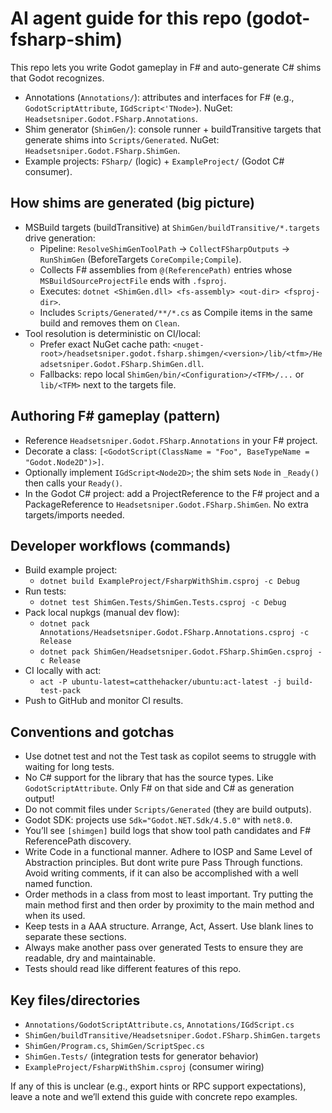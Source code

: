 # AI agent guide for this repo (godot-fsharp-shim)

This repo lets you write Godot gameplay in F# and auto-generate C# shims that Godot recognizes.

- Annotations (`Annotations/`): attributes and interfaces for F# (e.g., `GodotScriptAttribute`, `IGdScript<'TNode>`). NuGet: `Headsetsniper.Godot.FSharp.Annotations`.
- Shim generator (`ShimGen/`): console runner + buildTransitive targets that generate shims into `Scripts/Generated`. NuGet: `Headsetsniper.Godot.FSharp.ShimGen`.
- Example projects: `FSharp/` (logic) + `ExampleProject/` (Godot C# consumer).

## How shims are generated (big picture)

- MSBuild targets (buildTransitive) at `ShimGen/buildTransitive/*.targets` drive generation:
  - Pipeline: `ResolveShimGenToolPath` → `CollectFSharpOutputs` → `RunShimGen` (BeforeTargets `CoreCompile;Compile`).
  - Collects F# assemblies from `@(ReferencePath)` entries whose `MSBuildSourceProjectFile` ends with `.fsproj`.
  - Executes: `dotnet <ShimGen.dll> <fs-assembly> <out-dir> <fsproj-dir>`.
  - Includes `Scripts/Generated/**/*.cs` as Compile items in the same build and removes them on `Clean`.
- Tool resolution is deterministic on CI/local:
  - Prefer exact NuGet cache path: `<nuget-root>/headsetsniper.godot.fsharp.shimgen/<version>/lib/<tfm>/Headsetsniper.Godot.FSharp.ShimGen.dll`.
  - Fallbacks: repo local `ShimGen/bin/<Configuration>/<TFM>/...` or `lib/<TFM>` next to the targets file.

## Authoring F# gameplay (pattern)

- Reference `Headsetsniper.Godot.FSharp.Annotations` in your F# project.
- Decorate a class: `[<GodotScript(ClassName = "Foo", BaseTypeName = "Godot.Node2D")>]`.
- Optionally implement `IGdScript<Node2D>`; the shim sets `Node` in `_Ready()` then calls your `Ready()`.
- In the Godot C# project: add a ProjectReference to the F# project and a PackageReference to `Headsetsniper.Godot.FSharp.ShimGen`. No extra targets/imports needed.

## Developer workflows (commands)

- Build example project:
  - `dotnet build ExampleProject/FsharpWithShim.csproj -c Debug`
- Run tests:
  - `dotnet test ShimGen.Tests/ShimGen.Tests.csproj -c Debug`
- Pack local nupkgs (manual dev flow):
  - `dotnet pack Annotations/Headsetsniper.Godot.FSharp.Annotations.csproj -c Release`
  - `dotnet pack ShimGen/Headsetsniper.Godot.FSharp.ShimGen.csproj -c Release`
- CI locally with act:
  - `act -P ubuntu-latest=catthehacker/ubuntu:act-latest -j build-test-pack`
- Push to GitHub and monitor CI results.

## Conventions and gotchas

- Use dotnet test and not the Test task as copilot seems to struggle with waiting for long tests.
- No C# support for the library that has the source types. Like `GodotScriptAttribute`. Only F# on that side and C# as generation output!
- Do not commit files under `Scripts/Generated` (they are build outputs).
- Godot SDK: projects use `Sdk="Godot.NET.Sdk/4.5.0"` with `net8.0`.
- You’ll see `[shimgen]` build logs that show tool path candidates and F# ReferencePath discovery.
- Write Code in a functional manner. Adhere to IOSP and Same Level of Abstraction principles. But dont write pure Pass Through functions. Avoid writing comments, if it can also be accomplished with a well named function.
- Order methods in a class from most to least important. Try putting the main method first and then order by proximity to the main method and when its used.
- Keep tests in a AAA structure. Arrange, Act, Assert. Use blank lines to separate these sections.
- Always make another pass over generated Tests to ensure they are readable, dry and maintainable.
- Tests should read like different features of this repo.

## Key files/directories

- `Annotations/GodotScriptAttribute.cs`, `Annotations/IGdScript.cs`
- `ShimGen/buildTransitive/Headsetsniper.Godot.FSharp.ShimGen.targets`
- `ShimGen/Program.cs`, `ShimGen/ScriptSpec.cs`
- `ShimGen.Tests/` (integration tests for generator behavior)
- `ExampleProject/FsharpWithShim.csproj` (consumer wiring)

If any of this is unclear (e.g., export hints or RPC support expectations), leave a note and we’ll extend this guide with concrete repo examples.
